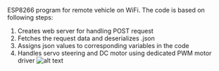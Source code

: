 ESP8266 program for remote vehicle on WiFi.
The code is based on following steps:
1. Creates web server for handling POST request
2. Fetches the request data and deserializes .json
3. Assigns json values to corresponding variables in the code
4. Handles servo steering and DC motor using dedicated PWM motor driver
![alt text](https://i.imgur.com/j4xR38H.png)
